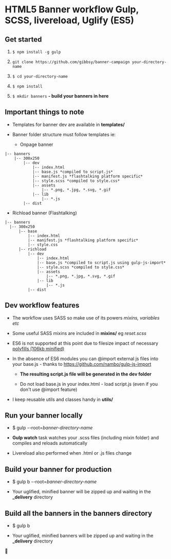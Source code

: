 # HTML5 Banner workflow Gulp, SCSS, livereload, Uglify (ES5)

## Get started

1. `$ npm install -g gulp`  

1. `git clone https://github.com/gibbsy/banner-campaign your-directory-name`

1. `$ cd your-directory-name`

1. `$ npm install`

1. `$ mkdir banners` **- build your banners in here**

## Important things to note

* Templates for banner dev are available in **templates/**

* Banner folder structure must follow templates ie:

  * Onpage banner

```
|-- banners
    |-- 300x250
        |-- dev
            |-- index.html
            |-- base.js *compiled to script.js*
            |-- manifest.js *flashtalking platform specific*
            |-- style.scss *compiled to style.css*
            |-- assets
                |-- *.png, *.jpg, *.svg, *.gif
            |-- lib
                |-- *.js
        |-- dist
```

  * Richload banner (Flashtalking)

  ```
|-- banners
    |-- 300x250
        |-- base
            |-- index.html
            |-- manifest.js *flashtalking platform specific*
            |-- style.css 
        |-- richload
            |-- dev
                |-- index.html
                |-- base.js *compiled to script.js using gulp-js-import*
                |-- style.scss *compiled to style.css*
                |-- assets
                    |-- *.png, *.jpg, *.svg, *.gif
                |-- lib
                    |-- *.js
            |-- dist
```

## Dev workflow features

* The workflow uses SASS so make use of its powers *mixins, variables etc*

* Some useful SASS mixins are included in **mixins/** eg *reset.scss*

* ES6 is not supported at this point due to filesize impact of necessary [polyfills (106kb minified)](https://cdnjs.cloudflare.com/ajax/libs/babel-polyfill/6.26.0/polyfill.min.js)

* In the absence of ES6 modules you can @import external js files into your base.js - thanks to https://github.com/nambo/gulp-js-import

  * **The resulting script.js file will be generated in the dev folder**
  
  * Do not load base.js in your index.html - load script.js (even if you don't use @import feature)

* I keep reusable utils and classes handy in **utils/**

## Run your banner locally

* $ gulp --root=*banner-directory-name*

* **Gulp watch** task watches your .scss files (including mixin folder) and compiles and reloads automatically

* Livereload also performed when .html or .js files change 

## Build your banner for production

* $ gulp b --root=*banner-directory-name*

* Your uglified, minified banner will be zipped up and waiting in the **_delivery** directory

## Build all the banners in the banners directory

* $ gulp b

* Your uglified, minified banners will be zipped up and waiting in the **_delivery** directory

:beers: